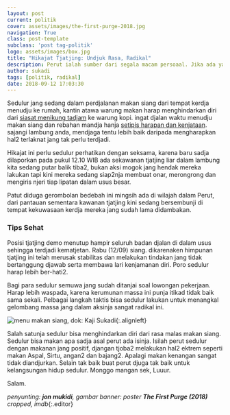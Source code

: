 ```yaml
---
layout: post
current: politik
cover: assets/images/the-first-purge-2018.jpg
navigation: True
class: post-template
subclass: 'post tag-politik'
logo: assets/images/box.jpg
title: "Hikajat Tjatjing: Undjuk Rasa, Radikal"
description: Perut ialah sumber dari segala macam persoaal. Jika ada yang tak beres, urusan bisa kacau
author: sukadi
tags: [politik, radikal]
date: 2018-09-12 17:03:30
---
```

Sedulur jang sedang dalam perdjalanan makan siang dari tempat kerdja menudju ke rumah, kantin atawa warung makan harap menghindarkan diri dari [siasat menikung tadjam](https://www.paciran.com/eks-nya-kawan-karib-pak-eko.html) ke warung kopi. ingat djalan waktu menudju makan siang dan rebahan mandja hanja [setipis harapan dan kenjataan](https://www.paciran.com/oleh-dari-nonton-film-destination-wedding.html). sajangi lambung anda, mendjaga tentu lebih baik daripada mengharapkan hal2 terlaknat jang tak perlu terdjadi.

Hikajat ini perlu sedulur perhatikan dengan seksama, karena baru sadja dilaporkan pada pukul 12.10 WIB ada sekawanan tjatjing liar dalam lambung kita sedang putar balik tiba2, bukan aksi mogok jang hendak mereka lakukan tapi kini mereka sedang siap2nja membuat onar, merongrong dan mengiris njeri tiap lipatan dalam usus besar.

Patut diduga gerombolan bedebah ini mingsih ada di wilajah dalam Perut, dari pantauan sementara kawanan tjatjing kini sedang bersembunji di tempat kekuwasaan kerdja mereka jang sudah lama didambakan.

### Tips Sehat

Posisi tjatjing demo menutup hampir seluruh badan djalan di dalam usus sehingga terdjadi kematjetan. Rabu (12/09) siang. dikarenaken himpunan tjatjing ini telah merusak stabilitas dan melakukan tindakan jang tidak bertanggung djawab serta membawa lari kenjamanan diri. Poro sedulur harap lebih ber-hati2.

Bagi para sedulur semuwa jang sudah ditanjai soal lowongan pekerjaan. Harap lebih waspada, karena kerumunan massa ini punja itikad tidak baik sama sekali. Pelbagai langkah taktis bisa sedulur lakukan untuk menangkal gelombang massa jang dalam aksinja sangat radikal ini.

![menu makan siang, dok: Kaji Sukadi](https://i0.wp.com/www.paciran.com/assets/images/menu-makan-siang.jpg?resize=320,320){:.alignleft}

Salah satunja sedulur bisa menghindarkan diri dari rasa malas makan siang. Sedulur bisa makan apa sadja asal perut ada isinja. Isilah perut sedulur dengan makanan jang positif, djangan tjoba2 melakukan hal2 ektrem seperti makan Aspal, Sirtu, angan2 dan bajang2. Apalagi makan kenangan sangat tidak diandjurkan. Selain tak baik buat perut djuga tak baik untuk kelangsungan hidup sedulur. Monggo mangan sek, Luuur.

Salam.

_penyunting: **jon mukidi**, gambar banner: poster **The First Purge (2018)** cropped, imdb_{:.editor} 
